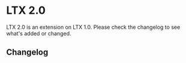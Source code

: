 # LTX 2.0

LTX 2.0 is an extension on LTX 1.0. Please check the changelog to see what's added or changed.

## Changelog
